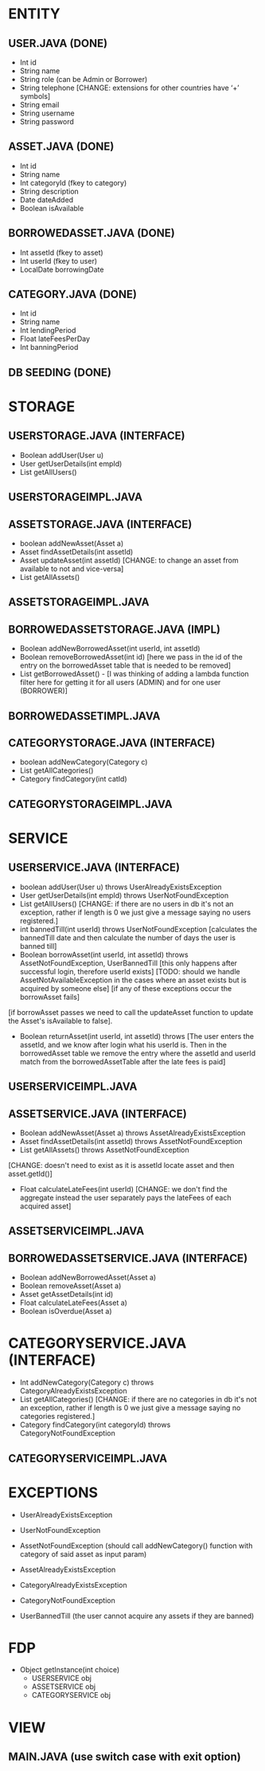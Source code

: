 # ENTITY

## USER.JAVA (DONE)
- Int id
- String name
- String role (can be Admin or Borrower)
- String telephone [CHANGE: extensions for other countries have ‘+’ symbols]
- String email
- String username
- String password

## ASSET.JAVA (DONE)
- Int id
- String name
- Int categoryId (fkey to category)
- String description
- Date dateAdded
- Boolean isAvailable

## BORROWEDASSET.JAVA (DONE)
- Int assetId (fkey to asset)
- Int userId (fkey to user)
- LocalDate borrowingDate

## CATEGORY.JAVA (DONE)
- Int id
- String name
- Int lendingPeriod
- Float lateFeesPerDay
- Int banningPeriod

## DB SEEDING (DONE)

# STORAGE

## USERSTORAGE.JAVA (INTERFACE)
- Boolean addUser(User u)
- User getUserDetails(int empId)
- List<User> getAllUsers()

## USERSTORAGEIMPL.JAVA

## ASSETSTORAGE.JAVA (INTERFACE)
- boolean addNewAsset(Asset a)
- Asset findAssetDetails(int assetId)
- Asset updateAsset(int assetId) [CHANGE: to change an asset from available to not and vice-versa]
- List<Asset> getAllAssets()

## ASSETSTORAGEIMPL.JAVA

## BORROWEDASSETSTORAGE.JAVA (IMPL)
- Boolean addNewBorrowedAsset(int userId, int assetId)
- Boolean removeBorrowedAsset(int id) [here we pass in the id of the entry on the borrowedAsset table that is needed to be removed]
- List<BorrowedAsset> getBorrowedAsset() - [I was thinking of adding a lambda function filter here for getting it for all users (ADMIN) and for one user (BORROWER)]
<!-- - Asset getBorrowedAssetDetails(int assetId) -->

## BORROWEDASSETIMPL.JAVA

## CATEGORYSTORAGE.JAVA (INTERFACE)
- boolean addNewCategory(Category c)
- List<Category> getAllCategories()
- Category findCategory(int catId)

## CATEGORYSTORAGEIMPL.JAVA

# SERVICE

## USERSERVICE.JAVA (INTERFACE)
- boolean addUser(User u) throws UserAlreadyExistsException
- User getUserDetails(int empId) throws UserNotFoundException
- List<User> getAllUsers() [CHANGE: if there are no users in db it's not an exception, rather if length is 0 we just give a message saying no users registered.]
- int bannedTill(int userId) throws UserNotFoundException [calculates the bannedTill date and then calculate the number of days the user is banned till]
- Boolean borrowAsset(int userId, int assetId) throws AssetNotFoundException, UserBannedTill
[this only happens after successful login, therefore userId exists]
[TODO: should we handle AssetNotAvailableException in the cases where an asset exists but is acquired by someone else]
[if any of these exceptions occur the borrowAsset fails]

[if borrowAsset passes we need to call the updateAsset function to update the Asset's isAvailable to false].

- Boolean returnAsset(int userId, int assetId) throws 
[The user enters the assetId, and we know after login what his userId is. Then in the borrowedAsset table we remove the entry where the assetId and userId match from the borrowedAssetTable after the late fees is paid]

## USERSERVICEIMPL.JAVA

## ASSETSERVICE.JAVA (INTERFACE)
- Boolean addNewAsset(Asset a) throws AssetAlreadyExistsException
- Asset findAssetDetails(int assetId) throws AssetNotFoundException
- List<Asset> getAllAssets() throws AssetNotFoundException
<!-- - Boolean isAvailable(int assetId) --> [CHANGE: doesn't need to exist as it is assetId locate asset and then asset.getId()]
- Float calculateLateFees(int userId)
[CHANGE: we don't find the aggregate instead the user separately pays the lateFees of each acquired asset]

## ASSETSERVICEIMPL.JAVA

## BORROWEDASSETSERVICE.JAVA (INTERFACE)
- Boolean addNewBorrowedAsset(Asset a)
- Boolean removeAsset(Asset a)
- Asset getAssetDetails(int id)
- Float calculateLateFees(Asset a)
- Boolean isOverdue(Asset a)

# CATEGORYSERVICE.JAVA (INTERFACE)
- Int addNewCategory(Category c) throws CategoryAlreadyExistsException
- List<Category> getAllCategories() [CHANGE: if there are no categories in db it's not an exception, rather if length is 0 we just give a message saying no categories registered.]
- Category findCategory(int categoryId) throws CategoryNotFoundException

## CATEGORYSERVICEIMPL.JAVA

# EXCEPTIONS
- UserAlreadyExistsException
- UserNotFoundException
- AssetNotFoundException (should call addNewCategory() function with category of said asset as input param)
- AssetAlreadyExistsException
- CategoryAlreadyExistsException
- CategoryNotFoundException

- UserBannedTill (the user cannot acquire any assets if they are banned)

# FDP
- Object getInstance(int choice)
  - USERSERVICE obj
  - ASSETSERVICE obj
  - CATEGORYSERVICE obj

# VIEW

## MAIN.JAVA (use switch case with exit option)
